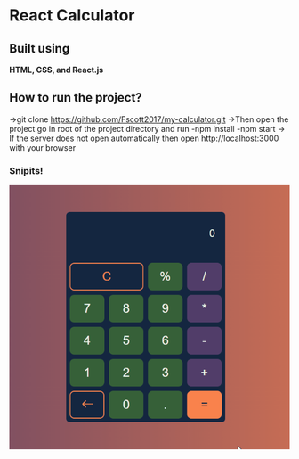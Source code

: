 # React Calculator

## Built using
**HTML, CSS, and React.js**

## How to run the project?
->git clone https://github.com/Fscott2017/my-calculator.git
->Then open the project go in root of the project directory and run
  -npm install
  -npm start
-> If the server does not open automatically then open http://localhost:3000 with your browser
### **Snipits!**
![](https://github.com/Fscott2017/my-calculator/blob/master/Calculator.gif)
